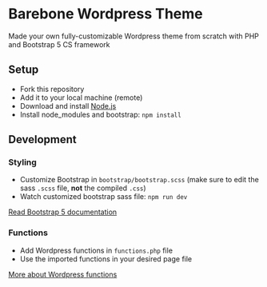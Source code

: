 # Barebone Wordpress Theme

Made your own fully-customizable Wordpress theme from scratch with PHP and Bootstrap 5 CS framework

## Setup

- Fork this repository
- Add it to your local machine (remote)
- Download and install [Node.js](https://nodejs.org/en/download/)
- Install node_modules and bootstrap: `npm install`

## Development

### Styling

- Customize Bootstrap in `bootstrap/bootstrap.scss` (make sure to edit the sass `.scss` file, **not** the compiled `.css`)
- Watch customized bootstrap sass file: `npm run dev`

[Read Bootstrap 5 documentation](https://getbootstrap.com/docs/5.2/getting-started/introduction/)

### Functions

- Add Wordpress functions in `functions.php` file
- Use the imported functions in your desired page file

[More about Wordpress functions](https://developer.wordpress.org/reference/functions/)
